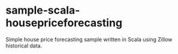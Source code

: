 # sample-scala-housepriceforecasting
Simple house price forecasting sample written in Scala using Zillow historical data.
